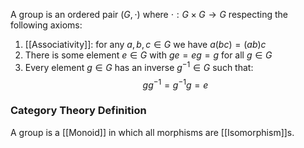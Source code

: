A group is an ordered pair $(G,\cdot)$ 
where $\cdot:G\times G\to G$ respecting the following axioms:
1. [[Associativity]]: for any $a,b,c\in G$ we have $a(bc)=(ab)c$
2. There is some element $e\in G$ with $ge=eg=g$ for all $g\in G$
3. Every element $g\in G$ has an inverse $g^{-1}\in G$ such that:
$$
gg^{-1}=g^{-1}g=e
$$
### Category Theory Definition
A group is a [[Monoid]] in which all morphisms are [[Isomorphism]]s.

